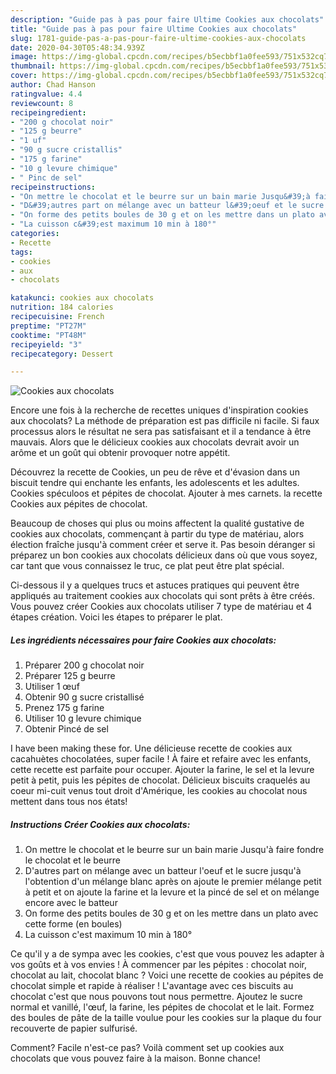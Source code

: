 ```yaml
---
description: "Guide pas à pas pour faire Ultime Cookies aux chocolats"
title: "Guide pas à pas pour faire Ultime Cookies aux chocolats"
slug: 1781-guide-pas-a-pas-pour-faire-ultime-cookies-aux-chocolats
date: 2020-04-30T05:48:34.939Z
image: https://img-global.cpcdn.com/recipes/b5ecbbf1a0fee593/751x532cq70/cookies-aux-chocolats-photo-principale-de-la-recette.jpg
thumbnail: https://img-global.cpcdn.com/recipes/b5ecbbf1a0fee593/751x532cq70/cookies-aux-chocolats-photo-principale-de-la-recette.jpg
cover: https://img-global.cpcdn.com/recipes/b5ecbbf1a0fee593/751x532cq70/cookies-aux-chocolats-photo-principale-de-la-recette.jpg
author: Chad Hanson
ratingvalue: 4.4
reviewcount: 8
recipeingredient:
- "200 g chocolat noir"
- "125 g beurre"
- "1 uf"
- "90 g sucre cristallis"
- "175 g farine"
- "10 g levure chimique"
- " Pinc de sel"
recipeinstructions:
- "On mettre le chocolat et le beurre sur un bain marie Jusqu&#39;à faire fondre le chocolat et le beurre"
- "D&#39;autres part on mélange avec un batteur l&#39;oeuf et le sucre jusqu&#39;à l&#39;obtention d&#39;un mélange blanc après on ajoute le premier mélange petit à petit et on ajoute la farine et la levure et la pincé de sel et on mélange encore avec le batteur"
- "On forme des petits boules de 30 g et on les mettre dans un plato avec cette forme (en boules)"
- "La cuisson c&#39;est maximum 10 min à 180°"
categories:
- Recette
tags:
- cookies
- aux
- chocolats

katakunci: cookies aux chocolats 
nutrition: 184 calories
recipecuisine: French
preptime: "PT27M"
cooktime: "PT48M"
recipeyield: "3"
recipecategory: Dessert

---
```



![Cookies aux chocolats](https://img-global.cpcdn.com/recipes/b5ecbbf1a0fee593/751x532cq70/cookies-aux-chocolats-photo-principale-de-la-recette.jpg)

Encore une fois à la recherche de recettes uniques d'inspiration cookies aux chocolats? La méthode de préparation est pas difficile ni facile. Si faux processus alors le résultat ne sera pas satisfaisant et il a tendance à être mauvais. Alors que le délicieux cookies aux chocolats devrait avoir un arôme et un goût qui obtenir provoquer notre appétit.

Découvrez la recette de Cookies, un peu de rêve et d&#39;évasion dans un biscuit tendre qui enchante les enfants, les adolescents et les adultes. Cookies spéculoos et pépites de chocolat. Ajouter à mes carnets. la recette Cookies aux pépites de chocolat.

Beaucoup de choses qui plus ou moins affectent la qualité gustative de cookies aux chocolats, commençant à partir du type de matériau, alors élection fraîche jusqu'à comment créer et serve it. Pas besoin déranger si préparez un bon cookies aux chocolats délicieux dans où que vous soyez, car tant que vous connaissez le truc, ce plat peut être plat spécial.


Ci-dessous il y a quelques trucs et astuces pratiques qui peuvent être appliqués au traitement cookies aux chocolats qui sont prêts à être créés. Vous pouvez créer Cookies aux chocolats utiliser 7 type de matériau et 4 étapes création. Voici les étapes to préparer le plat.

<!--inarticleads1-->

##### Les ingrédients nécessaires pour faire Cookies aux chocolats:

1. Préparer 200 g chocolat noir
1. Préparer 125 g beurre
1. Utiliser 1 œuf
1. Obtenir 90 g sucre cristallisé
1. Prenez 175 g farine
1. Utiliser 10 g levure chimique
1. Obtenir  Pincé de sel


I have been making these for. Une délicieuse recette de cookies aux cacahuètes chocolatées, super facile ! À faire et refaire avec les enfants, cette recette est parfaite pour occuper. Ajouter la farine, le sel et la levure petit à petit, puis les pépites de chocolat. Délicieux biscuits craquelés au coeur mi-cuit venus tout droit d&#39;Amérique, les cookies au chocolat nous mettent dans tous nos états! 

<!--inarticleads2-->

##### Instructions Créer Cookies aux chocolats:

1. On mettre le chocolat et le beurre sur un bain marie Jusqu&#39;à faire fondre le chocolat et le beurre
1. D&#39;autres part on mélange avec un batteur l&#39;oeuf et le sucre jusqu&#39;à l&#39;obtention d&#39;un mélange blanc après on ajoute le premier mélange petit à petit et on ajoute la farine et la levure et la pincé de sel et on mélange encore avec le batteur
1. On forme des petits boules de 30 g et on les mettre dans un plato avec cette forme (en boules)
1. La cuisson c&#39;est maximum 10 min à 180°


Ce qu&#39;il y a de sympa avec les cookies, c&#39;est que vous pouvez les adapter à vos goûts et à vos envies ! À commencer par les pépites : chocolat noir, chocolat au lait, chocolat blanc ? Voici une recette de cookies au pépites de chocolat simple et rapide à réaliser ! L&#39;avantage avec ces biscuits au chocolat c&#39;est que nous pouvons tout nous permettre. Ajoutez le sucre normal et vanillé, l&#39;œuf, la farine, les pépites de chocolat et le lait. Formez des boules de pâte de la taille voulue pour les cookies sur la plaque du four recouverte de papier sulfurisé. 


Comment? Facile n'est-ce pas? Voilà comment set up cookies aux chocolats que vous pouvez faire à la maison. Bonne chance!
